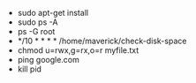 - sudo apt-get install
- sudo ps -A
- ps -G root
- */10 * * * * /home/maverick/check-disk-space
- chmod u=rwx,g=rx,o=r myfile.txt
- ping google.com
- kill pid
